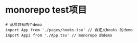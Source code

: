 # monorepo test项目

```
# 此项目有两个demo
import App from './pages/hooks.tsx' // 自定义hooks 的demo
import App2 from './App.tsx' // monorepo 的demo
```